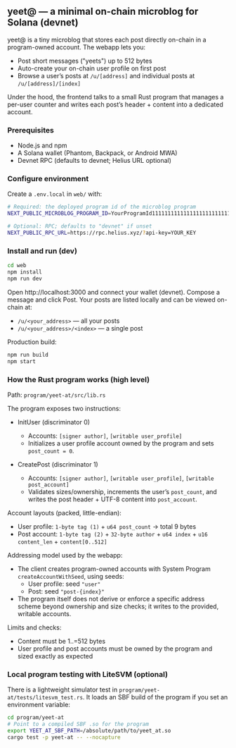 ## yeet@ — a minimal on-chain microblog for Solana (devnet)

yeet@ is a tiny microblog that stores each post directly on-chain in a program-owned account. The webapp lets you:

- Post short messages ("yeets") up to 512 bytes
- Auto-create your on-chain user profile on first post
- Browse a user’s posts at `/u/[address]` and individual posts at `/u/[address]/[index]`

Under the hood, the frontend talks to a small Rust program that manages a per-user counter and writes each post’s header + content into a dedicated account.

### Prerequisites
- Node.js and npm
- A Solana wallet (Phantom, Backpack, or Android MWA)
- Devnet RPC (defaults to devnet; Helius URL optional)

### Configure environment
Create a `.env.local` in `web/` with:

```bash
# Required: the deployed program id of the microblog program
NEXT_PUBLIC_MICROBLOG_PROGRAM_ID=YourProgramId111111111111111111111111111111

# Optional: RPC; defaults to "devnet" if unset
NEXT_PUBLIC_RPC_URL=https://rpc.helius.xyz/?api-key=YOUR_KEY
```

### Install and run (dev)
```bash
cd web
npm install
npm run dev
```
Open http://localhost:3000 and connect your wallet (devnet). Compose a message and click Post. Your posts are listed locally and can be viewed on-chain at:

- `/u/<your_address>` — all your posts
- `/u/<your_address>/<index>` — a single post

Production build:
```bash
npm run build
npm start
```

### How the Rust program works (high level)
Path: `program/yeet-at/src/lib.rs`

The program exposes two instructions:

- InitUser (discriminator 0)
  - Accounts: `[signer author]`, `[writable user_profile]`
  - Initializes a user profile account owned by the program and sets `post_count = 0`.

- CreatePost (discriminator 1)
  - Accounts: `[signer author]`, `[writable user_profile]`, `[writable post_account]`
  - Validates sizes/ownership, increments the user’s `post_count`, and writes the post header + UTF-8 content into `post_account`.

Account layouts (packed, little-endian):
- User profile: `1-byte tag (1)` + `u64 post_count` → total 9 bytes
- Post account: `1-byte tag (2)` + `32-byte author` + `u64 index` + `u16 content_len` + `content[0..512]`

Addressing model used by the webapp:
- The client creates program-owned accounts with System Program `createAccountWithSeed`, using seeds:
  - User profile: seed `"user"`
  - Post: seed `"post-{index}"`
- The program itself does not derive or enforce a specific address scheme beyond ownership and size checks; it writes to the provided, writable accounts.

Limits and checks:
- Content must be 1..=512 bytes
- User profile and post accounts must be owned by the program and sized exactly as expected

### Local program testing with LiteSVM (optional)
There is a lightweight simulator test in `program/yeet-at/tests/litesvm_test.rs`. It loads an SBF build of the program if you set an environment variable:

```bash
cd program/yeet-at
# Point to a compiled SBF .so for the program
export YEET_AT_SBF_PATH=/absolute/path/to/yeet_at.so
cargo test -p yeet-at -- --nocapture
```

